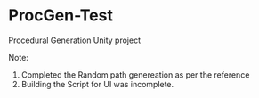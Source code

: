 # ProcGen-Test
 
Procedural Generation Unity project

Note:
1. Completed the Random path genereation as per the reference
2. Building the Script for UI was incomplete.
   
